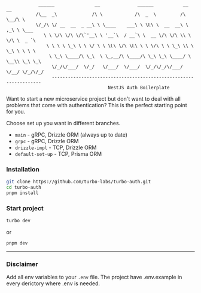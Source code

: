 ```
            ______               __              ______           __    __
           /\__  _\             /\ \            /\  _  \         /\ \__/\ \
           \/_/\ \/ __  __  _ __\ \ \____    ___\ \ \L\ \  __  __\ \ ,_\ \ \___
              \ \ \/\ \/\ \/\`'__\ \ '__`\  / __`\ \  __ \/\ \/\ \\ \ \/\ \  _ `\
               \ \ \ \ \_\ \ \ \/ \ \ \L\ \/\ \L\ \ \ \/\ \ \ \_\ \\ \ \_\ \ \ \ \
                \ \_\ \____/\ \_\  \ \_,__/\ \____/\ \_\ \_\ \____/ \ \__\\ \_\ \_\
                 \/_/\/___/  \/_/   \/___/  \/___/  \/_/\/_/\/___/   \/__/ \/_/\/_/
                 ------------------------------------------------------------------
                                      NestJS Auth Boilerplate
```

Want to start a new microservice project but don't want to deal with all problems that come with authentication? This is the perfect starting point for you.

Choose set up you want in different branches.

- `main` - gRPC, Drizzle ORM (always up to date)
- `grpc` - gRPC, Drizzle ORM
- `drizzle-impl` - TCP, Drizzle ORM
- `default-set-up` - TCP, Prisma ORM

### Installation

```bash
git clone https://github.com/turbo-labs/turbo-auth.git
cd turbo-auth
pnpm install
```

### Start project

```bash
turbo dev
```

or

```bash
pnpm dev
```

---

### Disclaimer

Add all env variables to your `.env` file.
The project have .env.example in every derictory where .env is needed.
